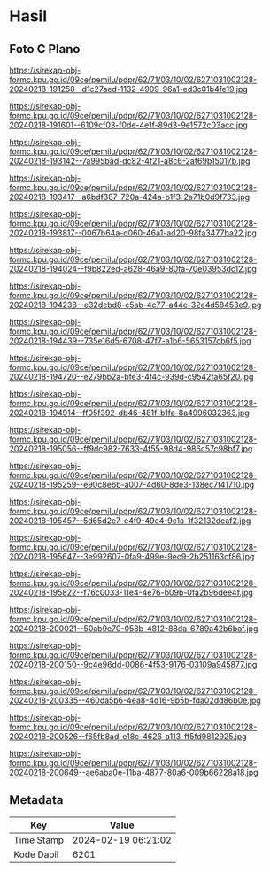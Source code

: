# Hasil

## Foto C Plano

https://sirekap-obj-formc.kpu.go.id/09ce/pemilu/pdpr/62/71/03/10/02/6271031002128-20240218-191258--d1c27aed-1132-4909-96a1-ed3c01b4fe19.jpg

https://sirekap-obj-formc.kpu.go.id/09ce/pemilu/pdpr/62/71/03/10/02/6271031002128-20240218-191601--6109cf03-f0de-4e1f-89d3-9e1572c03acc.jpg

https://sirekap-obj-formc.kpu.go.id/09ce/pemilu/pdpr/62/71/03/10/02/6271031002128-20240218-193142--7a995bad-dc82-4f21-a8c6-2af69b15017b.jpg

https://sirekap-obj-formc.kpu.go.id/09ce/pemilu/pdpr/62/71/03/10/02/6271031002128-20240218-193417--a6bdf387-720a-424a-b1f3-2a71b0d9f733.jpg

https://sirekap-obj-formc.kpu.go.id/09ce/pemilu/pdpr/62/71/03/10/02/6271031002128-20240218-193817--0067b64a-d060-46a1-ad20-98fa3477ba22.jpg

https://sirekap-obj-formc.kpu.go.id/09ce/pemilu/pdpr/62/71/03/10/02/6271031002128-20240218-194024--f9b822ed-a628-46a9-80fa-70e03953dc12.jpg

https://sirekap-obj-formc.kpu.go.id/09ce/pemilu/pdpr/62/71/03/10/02/6271031002128-20240218-194238--e32debd8-c5ab-4c77-a44e-32e4d58453e9.jpg

https://sirekap-obj-formc.kpu.go.id/09ce/pemilu/pdpr/62/71/03/10/02/6271031002128-20240218-194439--735e16d5-6708-47f7-a1b6-5653157cb6f5.jpg

https://sirekap-obj-formc.kpu.go.id/09ce/pemilu/pdpr/62/71/03/10/02/6271031002128-20240218-194720--e279bb2a-bfe3-4f4c-939d-c9542fa65f20.jpg

https://sirekap-obj-formc.kpu.go.id/09ce/pemilu/pdpr/62/71/03/10/02/6271031002128-20240218-194914--ff05f392-db46-481f-b1fa-8a4996032363.jpg

https://sirekap-obj-formc.kpu.go.id/09ce/pemilu/pdpr/62/71/03/10/02/6271031002128-20240218-195056--ff9dc982-7633-4f55-98d4-986c57c98bf7.jpg

https://sirekap-obj-formc.kpu.go.id/09ce/pemilu/pdpr/62/71/03/10/02/6271031002128-20240218-195259--e90c8e6b-a007-4d60-8de3-138ec7f41710.jpg

https://sirekap-obj-formc.kpu.go.id/09ce/pemilu/pdpr/62/71/03/10/02/6271031002128-20240218-195457--5d65d2e7-e4f9-49e4-9c1a-1f32132deaf2.jpg

https://sirekap-obj-formc.kpu.go.id/09ce/pemilu/pdpr/62/71/03/10/02/6271031002128-20240218-195647--3e992607-0fa9-499e-9ec9-2b251163cf86.jpg

https://sirekap-obj-formc.kpu.go.id/09ce/pemilu/pdpr/62/71/03/10/02/6271031002128-20240218-195822--f76c0033-11e4-4e76-b09b-0fa2b96dee4f.jpg

https://sirekap-obj-formc.kpu.go.id/09ce/pemilu/pdpr/62/71/03/10/02/6271031002128-20240218-200021--50ab9e70-058b-4812-88da-6789a42b6baf.jpg

https://sirekap-obj-formc.kpu.go.id/09ce/pemilu/pdpr/62/71/03/10/02/6271031002128-20240218-200150--9c4e96dd-0086-4f53-9176-03109a945877.jpg

https://sirekap-obj-formc.kpu.go.id/09ce/pemilu/pdpr/62/71/03/10/02/6271031002128-20240218-200335--460da5b6-4ea8-4d16-9b5b-fda02dd86b0e.jpg

https://sirekap-obj-formc.kpu.go.id/09ce/pemilu/pdpr/62/71/03/10/02/6271031002128-20240218-200526--f65fb8ad-e18c-4626-a113-ff5fd9812925.jpg

https://sirekap-obj-formc.kpu.go.id/09ce/pemilu/pdpr/62/71/03/10/02/6271031002128-20240218-200649--ae6aba0e-11ba-4877-80a6-009b66228a18.jpg


## Metadata

| Key        | Value               |
| ---------- | ------------------- |
| Time Stamp | 2024-02-19 06:21:02 |
| Kode Dapil | 6201                |



